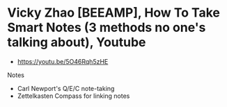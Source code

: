 # Vicky Zhao [BEEAMP], How To Take Smart Notes (3 methods no one's talking about), Youtube

* <https://youtu.be/5O46Rqh5zHE>

Notes

* Carl Newport's Q/E/C note-taking
* Zettelkasten Compass for linking notes
